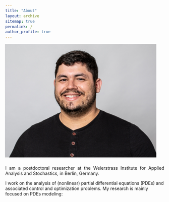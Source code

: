 ```yaml
---
title: "About"
layout: archive
sitemap: true
permalink: /
author_profile: true
---
```



<img src="/assets/photo_black.jpg" width="480px" alt="Marcelo Bongarti" align="right" style="display:block;margin-bottom:25px;margin-left:auto;margin-right:auto;padding-left: 25px;padding-right: 25px;" z-index="1" />
<p style="text-align: justify">
I am a postdoctoral researcher at the Weierstrass Institute for Applied Analysis and Stochastics, in Berlin, Germany.
  
I work on the analysis of (nonlinear) partial differential equations (PDEs) and associated control and optimization problems. My research is mainly focused on PDEs modeling: 
